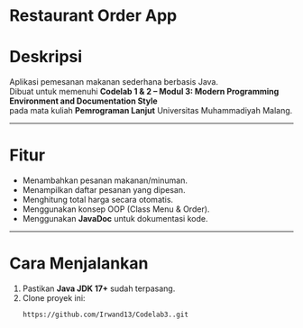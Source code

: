 #  Restaurant Order App

# Deskripsi
Aplikasi pemesanan makanan sederhana berbasis Java.  
Dibuat untuk memenuhi **Codelab 1 & 2 – Modul 3: Modern Programming Environment and Documentation Style**  
pada mata kuliah **Pemrograman Lanjut** Universitas Muhammadiyah Malang.

---

# Fitur
- Menambahkan pesanan makanan/minuman.
- Menampilkan daftar pesanan yang dipesan.
- Menghitung total harga secara otomatis.
- Menggunakan konsep OOP (Class Menu & Order).
- Menggunakan **JavaDoc** untuk dokumentasi kode.

---

# Cara Menjalankan
1. Pastikan **Java JDK 17+** sudah terpasang.  
2. Clone proyek ini:
   ```bash
   https://github.com/Irwand13/Codelab3..git
